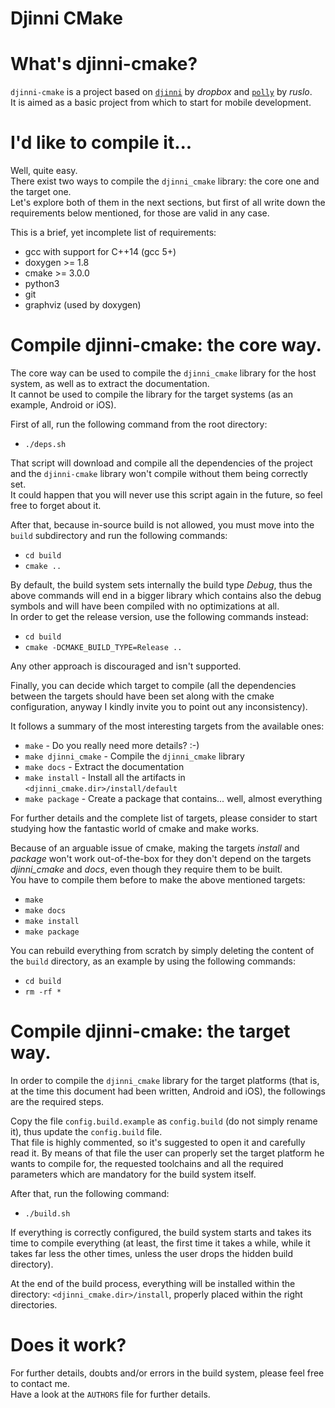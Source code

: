 # Djinni CMake

# What's djinni-cmake?

`djinni-cmake` is a project based on
[`djinni`](https://github.com/dropbox/djinni) by _dropbox_ and
[`polly`](https://github.com/ruslo/polly) by _ruslo_.<br/>
It is aimed as a basic project from which to start for mobile development.

# I'd like to compile it...

Well, quite easy.<br/>
There exist two ways to compile the `djinni_cmake` library: the core one and
the target one.<br/>
Let's explore both of them in the next sections, but first of all write down
the requirements below mentioned, for those are valid in any case.

This is a brief, yet incomplete list of requirements:

* gcc with support for C++14 (gcc 5+)
* doxygen >= 1.8
* cmake >= 3.0.0
* python3
* git
* graphviz (used by doxygen)

# Compile djinni-cmake: the core way.

The core way can be used to compile the `djinni_cmake` library for the host
system, as well as to extract the documentation.<br/>
It cannot be used to compile the library for the target systems (as an
example, Android or iOS).

First of all, run the following command from the root directory:

* `./deps.sh`

That script will download and compile all the dependencies of the project and
the `djinni-cmake` library won't compile without them being correctly set.<br/>
It could happen that you will never use this script again in the future, so feel
free to forget about it.

After that, because in-source build is not allowed, you must move into the
`build` subdirectory and run the following commands:

* `cd build`
* `cmake ..`

By default, the build system sets internally the build type _Debug_, thus the
above commands will end in a bigger library which contains also the debug
symbols and will have been compiled with no optimizations at all.<br/>
In order to get the release version, use the following commands instead:

* `cd build`
* `cmake -DCMAKE_BUILD_TYPE=Release ..`

Any other approach is discouraged and isn't supported.

Finally, you can decide which target to compile (all the dependencies between
the targets should have been set along with the cmake configuration, anyway I
kindly invite you to point out any inconsistency).

It follows a summary of the most interesting targets from the available ones:

* `make` - Do you really need more details? :-)
* `make djinni_cmake` - Compile the `djinni_cmake` library
* `make docs` - Extract the documentation
* `make install` - Install all the artifacts in `<djinni_cmake.dir>/install/default`
* `make package` - Create a package that contains... well, almost everything

For further details and the complete list of targets, please consider to start
studying how the fantastic world of cmake and make works.

Because of an arguable issue of cmake, making the targets _install_ and _package_
won't work out-of-the-box for they don't depend on the targets _djinni_cmake_ and
_docs_, even though they require them to be built.<br/>
You have to compile them before to make the above mentioned targets:

* `make`
* `make docs`
* `make install`
* `make package`

You can rebuild everything from scratch by simply deleting the content of the
`build` directory, as an example by using the following commands:

* `cd build`
* `rm -rf *`

# Compile djinni-cmake: the target way.

In order to compile the `djinni_cmake` library for the target platforms (that
is, at the time this document had been written, Android and iOS), the
followings are the required steps.

Copy the file `config.build.example` as `config.build` (do not simply rename
it), thus update the `config.build` file.<br/>
That file is highly commented, so it's suggested to open it and carefully read
it. By means of that file the user can properly set the target platform he wants
to compile for, the requested toolchains and all the required parameters which
are mandatory for the build system itself.

After that, run the following command:

* `./build.sh`

If everything is correctly configured, the build system starts and takes its
time to compile everything (at least, the first time it takes a while, while it
takes far less the other times, unless the user drops the hidden build
directory).

At the end of the build process, everything will be installed within the
directory: `<djinni_cmake.dir>/install`, properly placed within the right
directories.

# Does it work?

For further details, doubts and/or errors in the build system, please feel free
to contact me.<br/>
Have a look at the `AUTHORS` file for further details.
